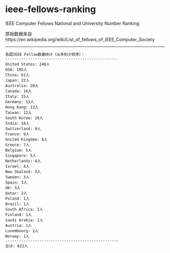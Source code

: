 # ieee-fellows-ranking
IEEE Computer Fellows National and University Number Ranking

原始数据来自https://en.wikipedia.org/wiki/List_of_fellows_of_IEEE_Computer_Society

---
```
各国IEEE Fellow数量统计（从多到少排序）：
--------------------------------------------------
United States: 248人
USA: 105人
China: 61人
Japan: 22人
Australia: 20人
Canada: 16人
Italy: 15人
Germany: 13人
Hong Kong: 13人
Taiwan: 12人
South Korea: 10人
India: 10人
Switzerland: 9人
France: 9人
United Kingdom: 8人
Greece: 7人
Belgium: 5人
Singapore: 5人
Netherlands: 4人
Israel: 4人
New Zealand: 3人
Sweden: 3人
Spain: 3人
UK: 3人
Qatar: 2人
Poland: 1人
Brazil: 1人
South Africa: 1人
Finland: 1人
Saudi Arabia: 1人
Austria: 1人
Luxembourg: 1人
Norway: 1人
--------------------------------------------------
总计: 622人
```
